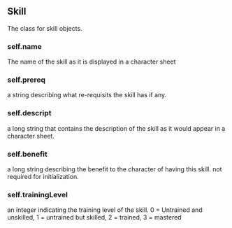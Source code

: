 ## Skill
The class for skill objects.

### self.name
The name of the skill as it is displayed in a character sheet

### self.prereq
a string describing what re-requisits the skill has if any.

### self.descript
a long string that contains the description of the skill as it would appear in a character sheet.

### self.benefit
a long string describing the benefit to the character of having this skill. not required for initialization.

### self.trainingLevel
an integer indicating the training level of the skill. 0 = Untrained and unskilled, 1 = untrained but skilled, 2 = trained, 3 = mastered